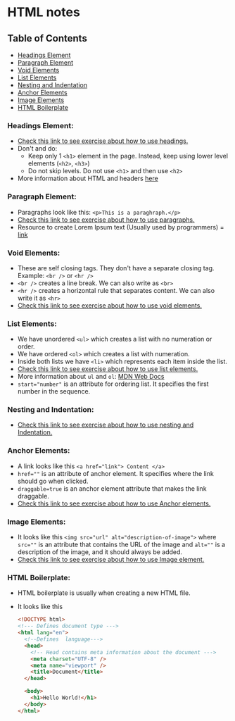 # HTML notes

## Table of Contents

- [Headings Element](#headings-element)
- [Paragraph Element](#paragraph-element)
- [Void Elements](#void-elements)
- [List Elements](#list-elements)
- [Nesting and Indentation](#nesting-and-indentation)
- [Anchor Elements](#anchor-elements)
- [Image Elements](#image-elements)
- [HTML Boilerplate](#html-boilerplate)

### Headings Element:

- [Check this link to see exercise about how to use headings.](2.1%20Heading%20Element/index.html)
- Don't and do:
  - Keep only 1 `<h1>` element in the page. Instead, keep using lower level elements (`<h2>`, `<h3>`)
  - Do not skip levels. Do not use `<h1>` and then use `<h2>`
- More information about HTML and headers [here](https://developer.mozilla.org/en-US/docs/Web/HTML/Element/Heading_Elements)

### Paragraph Element:

- Paragraphs look like this: `<p>This is a paraghraph.</p>`
- [Check this link to see exercise about how to use paragraphs.](2.2%20Paragraph%20Element/index.html)
- Resource to create Lorem Ipsum text (Usually used by programmers) = [link](https://www.lipsum.com/)

### Void Elements:

- These are self closing tags. They don't have a separate closing tag. Example: `<br />` or `<hr />`
- `<br />` creates a line break. We can also write as `<br>`
- `<hr />` creates a horizontal rule that separates content. We can also write it as `<hr>`
- [Check this link to see exercise about how to use void elements.](2.3%20Void%20Elements/index.html)

### List Elements:

- We have unordered `<ul>` which creates a list with no numeration or order.
- We have ordered `<ol>` which creates a list with numeration.
- Inside both lists we have `<li>` which represents each item inside the list.
- [Check this link to see exercise about how to use list elements.](3.0%20List%20Elements/index.html)
- More information about `ul` and `ol`: [MDN Web Docs](https://developer.mozilla.org/en-US/docs/Web/HTML/Element/ol)
- `start="number"` is an attribute for ordering list. It specifies the first number in the sequence.

### Nesting and Indentation:

- [Check this link to see exercise about how to use nesting and Indentation.](3.1%20Nesting%20and%20Indentation/index.html)

### Anchor Elements:

- A link looks like this `<a href="link"> Content </a>`
- `href=""` is an attribute of anchor element. It specifies where the link should go when clicked.
- `draggable=true` is an anchor element attribute that makes the link draggable.
- [Check this link to see exercise about how to use Anchor elements.](3.2%20Anchor%20Elements/index.html)

### Image Elements:

- It looks like this `<img src="url" alt="description-of-image">` where `src=""` is an attribute that contains the URL of the image and `alt=""` is a description of the image, and it should always be added.
- [Check this link to see exercise about how to use Image element.](3.3%20Image%20Elements/index.html)

### HTML Boilerplate:

- HTML boilerplate is usually when creating a new HTML file.
- It looks like this

  ```html
  <!DOCTYPE html>
  <!--- Defines document type --->
  <html lang="en">
    <!--Defines  language--->
    <head>
      <!-- Head contains meta information about the document --->
      <meta charset="UTF-8" />
      <meta name="viewport" />
      <title>Document</title>
    </head>

    <body>
      <h1>Hello World!</h1>
    </body>
  </html>
  ```
